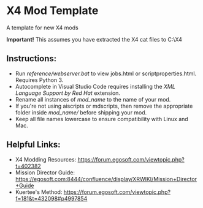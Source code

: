 # X4 Mod Template
A template for new X4 mods

**Important!** This assumes you have extracted the X4 cat files to C:\X4

## Instructions:
* Run *reference/webserver.bat* to view jobs.html or scriptproperties.html. Requires Python 3.
* Autocomplete in Visual Studio Code requires installing the *XML Language Support by Red Hat* extension.
* Rename all instances of *mod_name* to the name of your mod.
* If you're not using aiscripts or mdscripts, then remove the appropriate folder inside *mod_name/* before shipping your mod.
* Keep all file names lowercase to ensure compatibility with Linux and Mac.


## Helpful Links:
* X4 Modding Resources: https://forum.egosoft.com/viewtopic.php?t=402382
* Mission Director Guide: https://egosoft.com:8444/confluence/display/XRWIKI/Mission+Director+Guide
* Kuertee's Method: https://forum.egosoft.com/viewtopic.php?f=181&t=432098#p4997854
